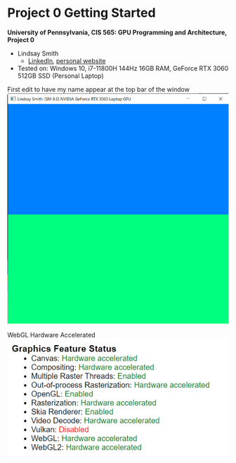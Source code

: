 Project 0 Getting Started
====================

**University of Pennsylvania, CIS 565: GPU Programming and Architecture, Project 0**

* Lindsay Smith
  * [LinkedIn](https://www.linkedin.com/in/lindsay-j-smith/), [personal website](https://lindsays-portfolio-d6aa5d.webflow.io/)
* Tested on: Windows 10, i7-11800H 144Hz 16GB RAM, GeForce RTX 3060 512GB SSD (Personal Laptop)

First edit to have my name appear at the top bar of the window
![](images/Screenshot1.png)

WebGL Hardware Accelerated
![](images/Screenshot2.png)




